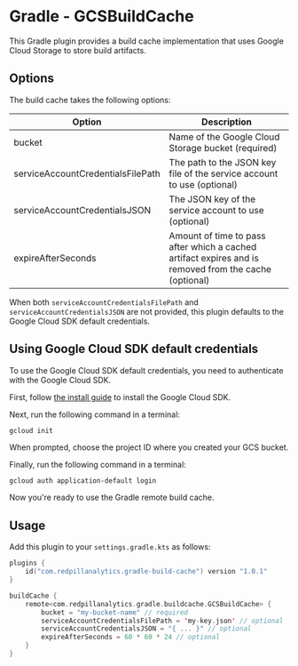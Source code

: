 # Gradle - GCSBuildCache

This Gradle plugin provides a build cache implementation that uses Google Cloud Storage to store build artifacts.

## Options

The build cache takes the following options:

| Option                            | Description                                                                                           |
| --------------------------------- | ----------------------------------------------------------------------------------------------------- |
| bucket                            | Name of the Google Cloud Storage bucket (required)                                                    |
| serviceAccountCredentialsFilePath | The path to the JSON key file of the service account to use (optional)                                |
| serviceAccountCredentialsJSON     | The JSON key of the service account to use (optional)                                                 |
| expireAfterSeconds                | Amount of time to pass after which a cached artifact expires and is removed from the cache (optional) |

When both `serviceAccountCredentialsFilePath` and `serviceAccountCredentialsJSON` are not provided,
this plugin defaults to the Google Cloud SDK default credentials.

## Using Google Cloud SDK default credentials

To use the Google Cloud SDK default credentials, you need to authenticate with the Google Cloud SDK.

First, follow [the install guide](https://cloud.google.com/sdk/docs/install) to install the Google Cloud SDK.

Next, run the following command in a terminal:

```bash
gcloud init
```

When prompted, choose the project ID where you created your GCS bucket.

Finally, run the following command in a terminal:

```
gcloud auth application-default login
```

Now you're ready to use the Gradle remote build cache.

## Usage

Add this plugin to your `settings.gradle.kts` as follows:

```kotlin
plugins {
    id("com.redpillanalytics.gradle-build-cache") version "1.0.1"
}

buildCache {
    remote<com.redpillanalytics.gradle.buildcache.GCSBuildCache> {
        bucket = "my-bucket-name" // required
        serviceAccountCredentialsFilePath = 'my-key.json' // optional
        serviceAccountCredentialsJSON = "{ ... }" // optional
        expireAfterSeconds = 60 * 60 * 24 // optional
    }
}
```

